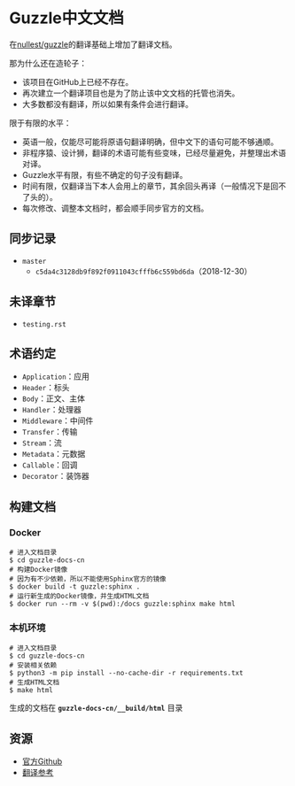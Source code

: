 # Guzzle中文文档

在[nullest/guzzle](https://guzzle-cn.readthedocs.io/zh_CN/latest/quickstart.html)的翻译基础上增加了翻译文档。

那为什么还在造轮子：

- 该项目在GitHub上已经不存在。
- 再次建立一个翻译项目也是为了防止该中文文档的托管也消失。
- 大多数都没有翻译，所以如果有条件会进行翻译。

限于有限的水平：

- 英语一般，仅能尽可能将原语句翻译明确，但中文下的语句可能不够通顺。
- 非程序猿、设计狮，翻译的术语可能有些变味，已经尽量避免，并整理出术语对译。
- Guzzle水平有限，有些不确定的句子没有翻译。
- 时间有限，仅翻译当下本人会用上的章节，其余回头再译（一般情况下是回不了头的）。
- 每次修改、调整本文档时，都会顺手同步官方的文档。

## 同步记录

- `master`
  - `c5da4c3128db9f892f0911043cfffb6c559bd6da`（2018-12-30）

## 未译章节

- `testing.rst`

## 术语约定

- `Application`：应用
- `Header`：标头
- `Body`：正文、主体
- `Handler`：处理器
- `Middleware`：中间件
- `Transfer`：传输
- `Stream`：流
- `Metadata`：元数据
- `Callable`：回调
- `Decorator`：装饰器

## 构建文档

### Docker

```shell
# 进入文档目录
$ cd guzzle-docs-cn
# 构建Docker镜像
# 因为有不少依赖，所以不能使用Sphinx官方的镜像
$ docker build -t guzzle:sphinx .
# 运行新生成的Docker镜像，并生成HTML文档
$ docker run --rm -v $(pwd):/docs guzzle:sphinx make html
```

### 本机环境

```shell
# 进入文档目录
$ cd guzzle-docs-cn
# 安装相关依赖
$ python3 -m pip install --no-cache-dir -r requirements.txt
# 生成HTML文档
$ make html
```

生成的文档在 **`guzzle-docs-cn/__build/html`** 目录

## 资源

- [官方Github](https://github.com/guzzle/guzzle/tree/master/docs)
- [翻译参考](https://guzzle-cn.readthedocs.io/zh_CN/latest/index.html)
